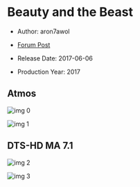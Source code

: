 # Beauty and the Beast

* Author: aron7awol

* [Forum Post](https://www.avsforum.com/threads/bass-eq-for-filtered-movies.2995212/post-57583214)

* Release Date: 2017-06-06
* Production Year: 2017

## Atmos

![img 0](https://i.imgur.com/SGmZQ7G.jpg)

![img 1](https://i.imgur.com/0PILXKc.png)

## DTS-HD MA 7.1

![img 2](https://i.imgur.com/SaYqeFU.jpg)

![img 3](https://i.imgur.com/Fsv3xmK.jpg)

